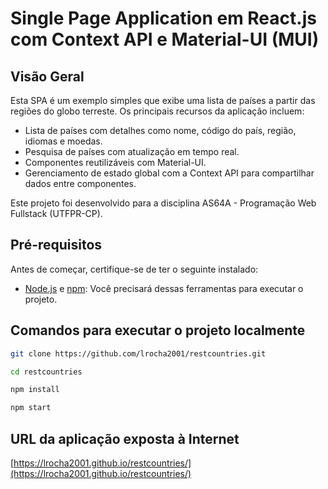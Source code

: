 # Single Page Application em React.js com Context API e Material-UI (MUI)

## Visão Geral

Esta SPA é um exemplo simples que exibe uma lista de países a partir das regiões do globo terreste. Os principais recursos da aplicação incluem:

- Lista de países com detalhes como nome, código do país, região, idiomas e moedas.
- Pesquisa de países com atualização em tempo real.
- Componentes reutilizáveis com Material-UI.
- Gerenciamento de estado global com a Context API para compartilhar dados entre componentes.

Este projeto foi desenvolvido para a disciplina AS64A - Programação Web Fullstack (UTFPR-CP).

## Pré-requisitos

Antes de começar, certifique-se de ter o seguinte instalado:

- [Node.js](https://nodejs.org/) e [npm](https://www.npmjs.com/): Você precisará dessas ferramentas para executar o projeto.

## Comandos para executar o projeto localmente

```bash
git clone https://github.com/lrocha2001/restcountries.git

cd restcountries

npm install

npm start
```

## URL da aplicação exposta à Internet

[https://lrocha2001.github.io/restcountries/](https://lrocha2001.github.io/restcountries/)
